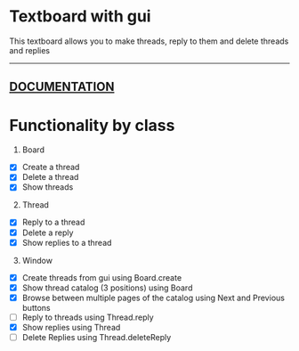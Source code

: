 # Textboard with gui

This textboard allows you to make threads, reply to them and delete threads and replies

---
[DOCUMENTATION](https://rawcdn.githack.com/prononoob/textboard/main/documentation.html)
---

# Functionality by class
1. Board
- [x] Create a thread
- [x] Delete a thread
- [x] Show threads

2. Thread
- [x] Reply to a thread
- [x] Delete a reply
- [x] Show replies to a thread

3. Window
- [x] Create threads from gui using Board.create
- [x] Show thread catalog (3 positions) using Board
- [x] Browse between multiple pages of the catalog using Next and Previous buttons
- [ ] Reply to threads using Thread.reply
- [x] Show replies using Thread
- [ ] Delete Replies using Thread.deleteReply
